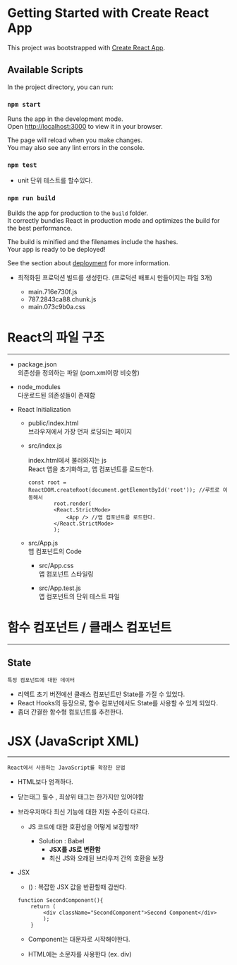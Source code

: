 # Getting Started with Create React App

This project was bootstrapped with [Create React App](https://github.com/facebook/create-react-app).

## Available Scripts

In the project directory, you can run:

### `npm start`

Runs the app in the development mode.\
Open [http://localhost:3000](http://localhost:3000) to view it in your browser.

The page will reload when you make changes.\
You may also see any lint errors in the console.

### `npm test`

- unit 단위 테스트를 할수있다.

### `npm run build`

Builds the app for production to the `build` folder.\
It correctly bundles React in production mode and optimizes the build for the best performance.

The build is minified and the filenames include the hashes.\
Your app is ready to be deployed!

See the section about [deployment](https://facebook.github.io/create-react-app/docs/deployment) for more information.

- 최적화된 프로덕션 빌드를 생성한다. (프로덕션 배포시 만들어지는 파일 3개)

    - main.716e730f.js
    - 787.2843ca88.chunk.js
    - main.073c9b0a.css 


# React의 파일 구조

---------

- package.json  
    의존성을 정의하는 파일 (pom.xml이랑 비슷함)

- node_modules  
    다운로드된 의존성들이 존재함

- React Initialization  

    - public/index.html   
        브라우저에서 가장 먼저 로딩되는 페이지

    - src/index.js   

        index.html에서 불러와지는 js  
        React 앱을 초기화하고, 앱 컴포넌트를 로드한다. 

        ~~~react
        const root = ReactDOM.createRoot(document.getElementById('root')); //루트로 이동해서
                root.render(
                <React.StrictMode>
                    <App /> //앱 컴포넌트를 로드한다.
                </React.StrictMode>
                );
        ~~~

    - src/App.js   
        앱 컴포넌트의 Code

        - src/App.css   
            앱 컴포넌트 스타일링

        - src/App.test.js  
            앱 컴포넌트의 단위 테스트 파일



# 함수 컴포넌트 / 클래스 컴포넌트

-----

## State

~~~
특정 컴포넌트에 대한 데이터
~~~

- 리액트 초기 버전에선 클래스 컴포넌트만 State를 가질 수 있었다.
- React Hooks의 등장으로, 함수 컴포넌에서도 State를 사용할 수 있게 되었다.
- 좀더 간결한 함수형 컴포넌트를 추천한다.

# JSX (JavaScript XML)

-------

~~~
React에서 사용하는 JavaScript를 확장한 문법
~~~

- HTML보다 엄격하다.
- 닫는태그 필수 , 최상위 태그는 한가지만 있어야함



- 브라우저마다 최신 기능에 대한 지원 수준이 다르다.
    
    - JS 코드에 대한 호환성을 어떻게 보장할까?
        
        - Solution : Babel 
            - **JSX를 JS로 변환함**
            - 최신 JS와 오래된 브라우저 간의 호환을 보장

- JSX

    - () : 복잡한 JSX 값을 반환할때 감싼다.
    ~~~JSX
    function SecondComponent(){
        return (
            <div className="SecondComponent">Second Component</div>
            );
        }
    ~~~

    - Component는 대문자로 시작해야한다.

    - HTML에는 소문자를 사용한다 (ex. div)

